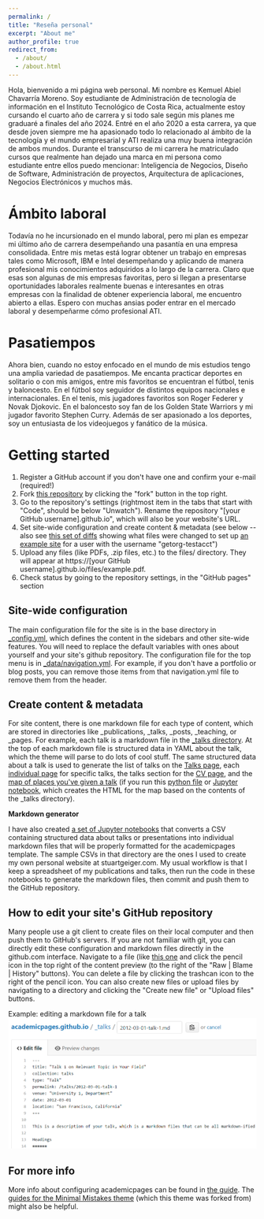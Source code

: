 ```yaml
---
permalink: /
title: "Reseña personal"
excerpt: "About me"
author_profile: true
redirect_from: 
  - /about/
  - /about.html
---
```


Hola, bienvenido a mi página web personal. Mi nombre es Kemuel Abiel Chavarría Moreno. Soy estudiante de Administración de tecnología de información en el Instituto Tecnológico de Costa Rica, actualmente estoy cursando el cuarto año de carrera y si todo sale según mis planes me graduaré a finales del año 2024. Entré en el año 2020 a esta carrera, ya que desde joven siempre me ha apasionado todo lo relacionado al ámbito de la tecnología y el mundo empresarial y ATI realiza una muy buena integración de ambos mundos. Durante el transcurso de mi carrera he matriculado cursos que realmente han dejado una marca en mi persona como estudiante entre ellos puedo mencionar: Inteligencia de Negocios, Diseño de Software, Administración de proyectos, Arquitectura de aplicaciones, Negocios Electrónicos y muchos más.

Ámbito laboral
======
Todavía no he incursionado en el mundo laboral, pero mi plan es empezar mi último año de carrera desempeñando una pasantía en una empresa consolidada. Entre mis metas está lograr obtener un trabajo en empresas tales como Microsoft, IBM e Intel desempeñando y aplicando de manera profesional mis conocimientos adquiridos a lo largo de la carrera. Claro que esas son algunas de mis empresas favoritas, pero si llegan a presentarse oportunidades laborales realmente buenas e interesantes en otras empresas con la finalidad de obtener experiencia laboral, me encuentro abierto a ellas. Espero con muchas ansias poder entrar en el mercado laboral y desempeñarme cómo profesional ATI.

Pasatiempos
======
Ahora bien, cuando no estoy enfocado en el mundo de mis estudios tengo una amplia variedad de pasatiempos. Me encanta practicar deportes en solitario o con mis amigos, entre mis favoritos se encuentran el fútbol, tenis y baloncesto. En el fútbol soy seguidor de distintos equipos nacionales e internacionales. En el tenis, mis jugadores favoritos son Roger Federer y Novak Djokovic. En el baloncesto soy fan de los Golden State Warriors y mi jugador favorito Stephen Curry. Además de ser apasionado a los deportes, soy un entusiasta de los videojuegos y fanático de la música.

Getting started
======
1. Register a GitHub account if you don't have one and confirm your e-mail (required!)
1. Fork [this repository](https://github.com/academicpages/academicpages.github.io) by clicking the "fork" button in the top right. 
1. Go to the repository's settings (rightmost item in the tabs that start with "Code", should be below "Unwatch"). Rename the repository "[your GitHub username].github.io", which will also be your website's URL.
1. Set site-wide configuration and create content & metadata (see below -- also see [this set of diffs](http://archive.is/3TPas) showing what files were changed to set up [an example site](https://getorg-testacct.github.io) for a user with the username "getorg-testacct")
1. Upload any files (like PDFs, .zip files, etc.) to the files/ directory. They will appear at https://[your GitHub username].github.io/files/example.pdf.  
1. Check status by going to the repository settings, in the "GitHub pages" section

Site-wide configuration
------
The main configuration file for the site is in the base directory in [_config.yml](https://github.com/academicpages/academicpages.github.io/blob/master/_config.yml), which defines the content in the sidebars and other site-wide features. You will need to replace the default variables with ones about yourself and your site's github repository. The configuration file for the top menu is in [_data/navigation.yml](https://github.com/academicpages/academicpages.github.io/blob/master/_data/navigation.yml). For example, if you don't have a portfolio or blog posts, you can remove those items from that navigation.yml file to remove them from the header. 

Create content & metadata
------
For site content, there is one markdown file for each type of content, which are stored in directories like _publications, _talks, _posts, _teaching, or _pages. For example, each talk is a markdown file in the [_talks directory](https://github.com/academicpages/academicpages.github.io/tree/master/_talks). At the top of each markdown file is structured data in YAML about the talk, which the theme will parse to do lots of cool stuff. The same structured data about a talk is used to generate the list of talks on the [Talks page](https://academicpages.github.io/talks), each [individual page](https://academicpages.github.io/talks/2012-03-01-talk-1) for specific talks, the talks section for the [CV page](https://academicpages.github.io/cv), and the [map of places you've given a talk](https://academicpages.github.io/talkmap.html) (if you run this [python file](https://github.com/academicpages/academicpages.github.io/blob/master/talkmap.py) or [Jupyter notebook](https://github.com/academicpages/academicpages.github.io/blob/master/talkmap.ipynb), which creates the HTML for the map based on the contents of the _talks directory).

**Markdown generator**

I have also created [a set of Jupyter notebooks](https://github.com/academicpages/academicpages.github.io/tree/master/markdown_generator
) that converts a CSV containing structured data about talks or presentations into individual markdown files that will be properly formatted for the academicpages template. The sample CSVs in that directory are the ones I used to create my own personal website at stuartgeiger.com. My usual workflow is that I keep a spreadsheet of my publications and talks, then run the code in these notebooks to generate the markdown files, then commit and push them to the GitHub repository.

How to edit your site's GitHub repository
------
Many people use a git client to create files on their local computer and then push them to GitHub's servers. If you are not familiar with git, you can directly edit these configuration and markdown files directly in the github.com interface. Navigate to a file (like [this one](https://github.com/academicpages/academicpages.github.io/blob/master/_talks/2012-03-01-talk-1.md) and click the pencil icon in the top right of the content preview (to the right of the "Raw | Blame | History" buttons). You can delete a file by clicking the trashcan icon to the right of the pencil icon. You can also create new files or upload files by navigating to a directory and clicking the "Create new file" or "Upload files" buttons. 

Example: editing a markdown file for a talk
![Editing a markdown file for a talk](/images/editing-talk.png)

For more info
------
More info about configuring academicpages can be found in [the guide](https://academicpages.github.io/markdown/). The [guides for the Minimal Mistakes theme](https://mmistakes.github.io/minimal-mistakes/docs/configuration/) (which this theme was forked from) might also be helpful.
